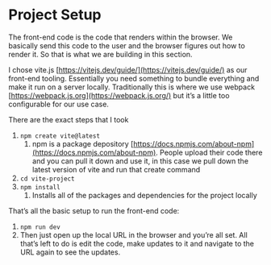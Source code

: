 # Project Setup

The front-end code is the code that renders within the browser. We basically send this code to the user and the browser figures out how to render it. So that is what we are building in this section.

I chose vite.js [https://vitejs.dev/guide/](https://vitejs.dev/guide/) as our front-end tooling. Essentially you need something to bundle everything and make it run on a server locally. Traditionally this is where we use webpack [https://webpack.js.org](https://webpack.js.org/) but it’s a little too configurable for our use case.

There are the exact steps that I took

1. `npm create vite@latest`
   1. npm is a package depository [https://docs.npmjs.com/about-npm](https://docs.npmjs.com/about-npm). People upload their code there and you can pull it down and use it, in this case we pull down the latest version of vite and run that create command
2. `cd vite-project`
3. `npm install`
   1. Installs all of the packages and dependencies for the project locally

That’s all the basic setup to run the front-end code:

1. `npm run dev`
2. Then just open up the local URL in the browser and you’re all set. All that’s left to do is edit the code, make updates to it and navigate to the URL again to see the updates.
